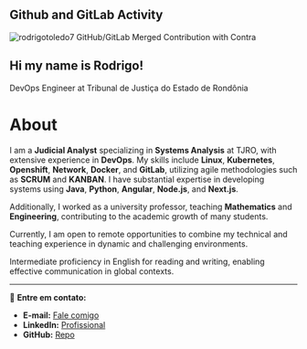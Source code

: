 ## Github and GitLab Activity

![rodrigotoledo7 GitHub/GitLab Merged Contribution with Contra](https://image.thum.io/get/width/1200/fullpage/maxAge/24/wait/2/https://contra-psi.vercel.app/?githubUsername=rodrigotoledo7&gitlabUsername=r.toledo)

## Hi my name is Rodrigo!

DevOps Engineer at Tribunal de Justiça do Estado de Rondônia

# About

I am a **Judicial Analyst** specializing in **Systems Analysis** at TJRO, with extensive experience in **DevOps**. My skills include **Linux**, **Kubernetes**, **Openshift**, **Network**, **Docker**, and **GitLab**, utilizing agile methodologies such as **SCRUM** and **KANBAN**. I have substantial expertise in developing systems using **Java**, **Python**, **Angular**, **Node.js**, and **Next.js**.

Additionally, I worked as a university professor, teaching **Mathematics** and **Engineering**, contributing to the academic growth of many students. 

Currently, I am open to remote opportunities to combine my technical and teaching experience in dynamic and challenging environments.

Intermediate proficiency in English for reading and writing, enabling effective communication in global contexts.

---
🔗 **Entre em contato:**
- **E-mail:** [Fale comigo](mailto:rodrigotoledo7@protonmail.com)
- **LinkedIn:** [Profissional](https://www.linkedin.com/in/rodrigotoledo7)
- **GitHub:** [Repo](https://github.com/rodrigotoledo7)




<!--
**rodrigotoledo7/rodrigotoledo7** is a ✨ _special_ ✨ repository because its `README.md` (this file) appears on your GitHub profile.

Here are some ideas to get you started:

- 🔭 I’m currently working on ...
- 🌱 I’m currently learning ...
- 👯 I’m looking to collaborate on ...
- 🤔 I’m looking for help with ...
- 💬 Ask me about ...
- 📫 How to reach me: ...
- 😄 Pronouns: ...
- ⚡ Fun fact: ...
-->
